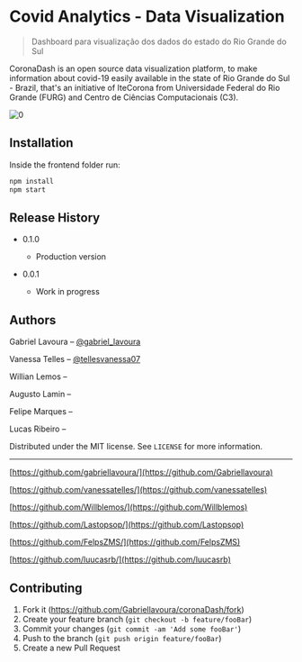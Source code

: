 # Covid Analytics - Data Visualization

> Dashboard para visualização dos dados do estado do Rio Grande do Sul

CoronaDash is an open source data visualization platform, to make information about covid-19 easily available in the state of Rio Grande do Sul - Brazil, that's an initiative of IteCorona from Universidade Federal do Rio Grande (FURG) and Centro de Ciências Computacionais (C3).

![0](https://github.com/user-attachments/assets/95614e4e-2e17-4ebf-8855-96749309a820)

## Installation
Inside the frontend folder run:
```sh
npm install 
npm start
```



## Release History
* 0.1.0
    * Production version
    
* 0.0.1
    * Work in progress



## Authors

Gabriel Lavoura – [@gabriel_lavoura](https://twitter.com/gabriel_lavoura)

Vanessa Telles – [@tellesvanessa07](https://www.linkedin.com/in/vanessa-telles-da-silva-8ab4b614a/)

Willian Lemos –

Augusto Lamin –

Felipe Marques –

Lucas Ribeiro –

Distributed under the MIT license. See ``LICENSE`` for more information.

---

[https://github.com/gabriellavoura/](https://github.com/Gabriellavoura)

[https://github.com/vanessatelles/](https://github.com/vanessatelles)

[https://github.com/Willblemos/](https://github.com/Willblemos)

[https://github.com/Lastopsop/](https://github.com/Lastopsop)

[https://github.com/FelpsZMS/](https://github.com/FelpsZMS)

[https://github.com/luucasrb/](https://github.com/luucasrb)

## Contributing

1. Fork it (<https://github.com/Gabriellavoura/coronaDash/fork>)
2. Create your feature branch (`git checkout -b feature/fooBar`)
3. Commit your changes (`git commit -am 'Add some fooBar'`)
4. Push to the branch (`git push origin feature/fooBar`)
5. Create a new Pull Request
